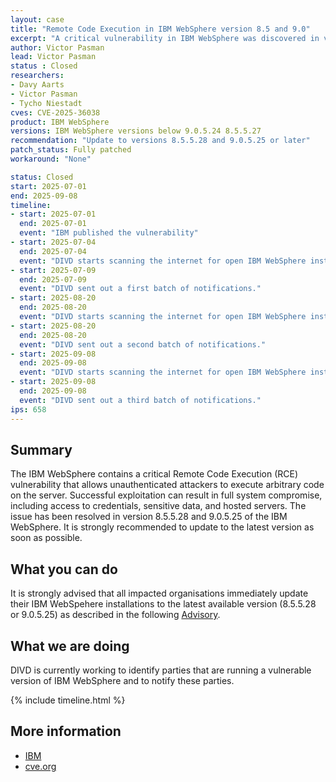 ```yaml
---
layout: case
title: "Remote Code Execution in IBM WebSphere version 8.5 and 9.0"
excerpt: "A critical vulnerability in IBM WebSphere was discovered in versions 8.5 and 9.0 that allows a remote code execution"
author: Victor Pasman
lead: Victor Pasman
status : Closed
researchers:
- Davy Aarts
- Victor Pasman
- Tycho Niestadt
cves: CVE-2025-36038
product: IBM WebSphere 
versions: IBM WebSphere versions below 9.0.5.24 8.5.5.27 
recommendation: "Update to versions 8.5.5.28 and 9.0.5.25 or later"
patch_status: Fully patched
workaround: "None"

status: Closed
start: 2025-07-01
end: 2025-09-08
timeline:
- start: 2025-07-01
  end: 2025-07-01
  event: "IBM published the vulnerability"
- start: 2025-07-04
  end: 2025-07-04
  event: "DIVD starts scanning the internet for open IBM WebSphere instances."
- start: 2025-07-09
  end: 2025-07-09
  event: "DIVD sent out a first batch of notifications."
- start: 2025-08-20
  end: 2025-08-20
  event: "DIVD starts scanning the internet for open IBM WebSphere instances for the second time."
- start: 2025-08-20
  end: 2025-08-20
  event: "DIVD sent out a second batch of notifications."
- start: 2025-09-08
  end: 2025-09-08
  event: "DIVD starts scanning the internet for open IBM WebSphere instances for the third time."
- start: 2025-09-08
  end: 2025-09-08
  event: "DIVD sent out a third batch of notifications."
ips: 658 
---
```

## Summary

The IBM WebSphere contains a critical Remote Code Execution (RCE) vulnerability that allows unauthenticated attackers to execute arbitrary code on the server. Successful exploitation can result in full system compromise, including access to credentials, sensitive data, and hosted servers.
The issue has been resolved in version 8.5.5.28 and 9.0.5.25 of the IBM WebSphere. It is strongly recommended to update to the latest version as soon as possible.

## What you can do

It is strongly advised that all impacted organisations immediately update their IBM WebSpehere installations to the latest available version (8.5.5.28 or 9.0.5.25) as described in the following [Advisory](https://www.ibm.com/support/pages/node/7237967).

## What we are doing

DIVD is currently working to identify parties that are running a vulnerable version of IBM WebSphere and to notify these parties.

{% include timeline.html %}

## More information

* [IBM](https://www.ibm.com/support/pages/node/7237967)
* [cve.org](https://www.cve.org/CVERecord?id=CVE-2025-36038)
